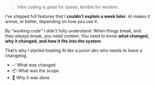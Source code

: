 > Vibe coding is great for speed, terrible for wisdom.

I’ve shipped full features that I **couldn’t explain a week later**. AI makes it worse, or better, depending on how you use it.

By *“working code”* I didn’t fully understand. When things break, and they _always_ break, you need context. You need to know **what changed, why it changed, and how it fits into the system**.

That’s why I started treating *AI like a junior dev* who needs to leave a changelog.
- ✅ What was changed  
- 📦 What was the scope  
- 🤔 Why it was done
